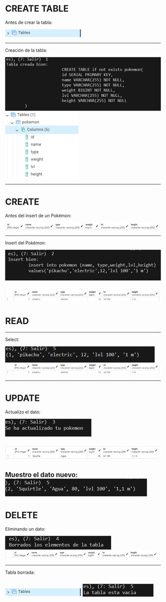 # CREATE TABLE

Antes de crear la tabla:

![Vacio](img/1.png)

---

Creación de la tabla:


![CreacionTablaPG](img/2.5.png)
![CreacionTablaConsole](img/2.PNG)

---

# CREATE

Antes del insert de un Pokémon:

![Tabla Vacia](img/3.png)

---

Insert del Pokémon:

![Insert Pokemon Consola](img/3.1.png)

![Insert Pokemon PG](img/3.2.png)
---


# READ

---

Select:

![Select](img/4Select.png)
![Insert Pokemon PG](img/3.2.png)

---

# UPDATE

Actualizo el dato:

![Update](img/4.png)

![Update pg](img/5.png)
---

Muestro el dato nuevo:
![pokemon update](img/8.png)
---

# DELETE

Eliminando un dato:

![Delete termional](img/6.png)
![Delete pg](img/7.png)

---

Tabla borrada:

![Todo borrado](img/1.png)
![Select tabla borrada](img/vacio.png)
-